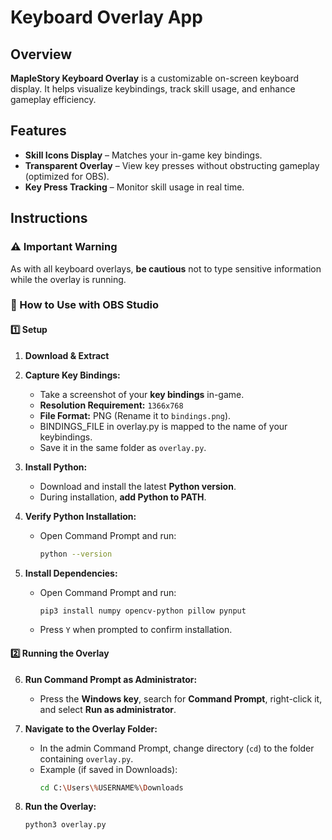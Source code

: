 # Keyboard Overlay App

## Overview
**MapleStory Keyboard Overlay** is a customizable on-screen keyboard display.
It helps visualize keybindings, track skill usage, and enhance gameplay efficiency.  

## Features
- **Skill Icons Display** – Matches your in-game key bindings.  
- **Transparent Overlay** – View key presses without obstructing gameplay (optimized for OBS).  
- **Key Press Tracking** – Monitor skill usage in real time.  

## Instructions

### ⚠️ Important Warning  
As with all keyboard overlays, **be cautious** not to type sensitive information while the overlay is running.  

### 📌 How to Use with OBS Studio

#### **1️⃣ Setup**
1. **Download & Extract**    

2. **Capture Key Bindings:**  
   - Take a screenshot of your **key bindings** in-game.  
   - **Resolution Requirement:** `1366x768`  
   - **File Format:** PNG (Rename it to `bindings.png`).
   - BINDINGS_FILE in overlay.py is mapped to the name of your keybindings.
   - Save it in the same folder as `overlay.py`.  

3. **Install Python:**  
   - Download and install the latest **Python version**.  
   - During installation, **add Python to PATH**.  

4. **Verify Python Installation:**  
   - Open Command Prompt and run:  
     ```sh
     python --version
     ```
   
5. **Install Dependencies:**  
   - Open Command Prompt and run:  
     ```sh
     pip3 install numpy opencv-python pillow pynput
     ```
   - Press `Y` when prompted to confirm installation.  

#### **2️⃣ Running the Overlay**
6. **Run Command Prompt as Administrator:**  
   - Press the **Windows key**, search for **Command Prompt**, right-click it, and select **Run as administrator**.  

7. **Navigate to the Overlay Folder:**  
   - In the admin Command Prompt, change directory (`cd`) to the folder containing `overlay.py`.  
   - Example (if saved in Downloads):  
     ```sh
     cd C:\Users\%USERNAME%\Downloads
     ```

8. **Run the Overlay:**  
   ```sh
   python3 overlay.py
